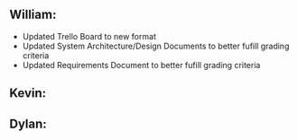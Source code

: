 ## William:

- Updated Trello Board to new format
- Updated System Architecture/Design Documents to better fufill grading criteria
- Updated Requirements Document to better fufill grading criteria

## Kevin:

## Dylan:

